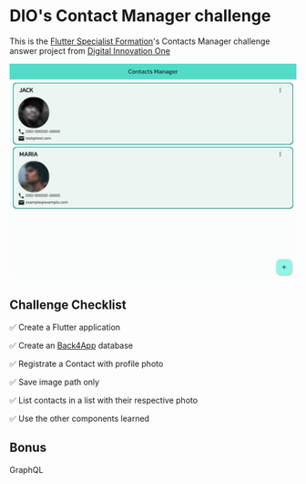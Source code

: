 # DIO's Contact Manager challenge

This is the [Flutter Specialist Formation](https://www.dio.me/bootcamp/formacao-flutter-specialist)'s Contacts Manager challenge answer project from [Digital Innovation One](https://dio.me)

!["Program screem capture"](./capture.png)

## Challenge Checklist

✅ Create a Flutter application

✅ Create an [Back4App](https://www.back4app.com/) database

✅ Registrate a Contact with profile photo

✅ Save image path only

✅ List contacts in a list with their respective photo

✅ Use the other components learned

## Bonus

GraphQL